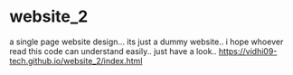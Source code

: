 # website_2
a single page website design...
its just a dummy website.. i hope whoever read this code can understand easily..
just have a look..
https://vidhi09-tech.github.io/website_2/index.html
